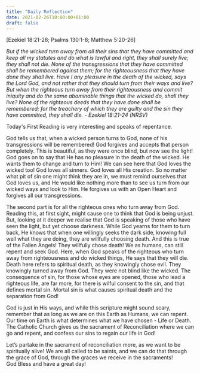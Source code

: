```yaml
---
title: "Daily Reflection"
date: 2021-02-26T10:00:00+01:00
draft: false
---
```


[Ezekiel 18:21-28; Psalms 130:1-8; Matthew 5:20-26]

_But if the wicked turn away from all their sins that they have committed and keep all my statutes and do what is lawful and right, they shall surely live; they shall not die. None of the transgressions that they have committed shall be remembered against them; for the righteousness that they have done they shall live. Have I any pleasure in the death of the wicked, says the Lord God, and not rather that they should turn from their ways and live? But when the righteous turn away from their righteousness and commit iniquity and do the same abominable things that the wicked do, shall they live? None of the righteous deeds that they have done shall be remembered; for the treachery of which they are guilty and the sin they have committed, they shall die. - Ezekiel 18:21-24 (NRSV)_

Today's First Reading is very interesting and speaks of repentance.

God tells us that, when a wicked person turns to God, none of his transgressions will be remembered! God forgives and accepts that person completely. This is beautiful, as they were once blind, but now see the light! God goes on to say that He has no pleasure in the death of the wicked. He wants them to change and turn to Him! We can see here that God loves the wicked too! God loves all sinners. God loves all His creation. So no matter what pit of sin one might think they are in, we must remind ourselves that God loves us, and He would like nothing more than to see us turn from our wicked ways and look to Him. He forgives us with an Open Heart and forgives all our transgressions.

The second part is for all the righteous ones who turn away from God. Reading this, at first sight, might cause one to think that God is being unjust. But, looking at it deeper we realise that God is speaking of those who have seen the light, but yet choose darkness. While God yearns for them to turn back, He knows that when one willingly seeks the dark side, knowing full well what they are doing, they are willfully choosing death. And this is true of the Fallen Angels! They willfully chose death! We as humans, can still repent and seek God. Here, when God speaks of the righteous who turn away from righteousness and do wicked things, He says that they will die. Death here refers to spiritual death, as they knowingly chose evil. They knowingly turned away from God. They were not blind like the wicked. The consequence of sin, for those whose eyes are opened, those who lead a righteous life, are far more, for there is wilful consent to the sin, and that defines mortal sin. Mortal sin is what causes spiritual death and the separation from God!

God is just in His ways, and while this scripture might sound scary, remember that as long as we are on this Earth as Humans, we can repent. Our time on Earth is what determines what we have chosen - Life or Death. The Catholic Church gives us the sacrament of Reconciliation where we can go and repent, and confess our sins to regain our life in God!

Let’s partake in the sacrament of reconciliation more, as we want to be spiritually alive! We are all called to be saints, and we can do that through the grace of God, through the graces we receive in the sacraments!  
God Bless and have a great day!